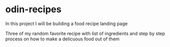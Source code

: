 # odin-recipes
In this project I will be building a food recipe landing page

Three of my random favorite recipe with list of ingredients
and step by step process on how to make a delicuous food out of them
